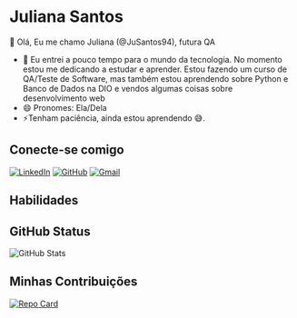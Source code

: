 # Juliana Santos
👋 Olá, Eu me chamo Juliana (@JuSantos94), futura QA
- 🌱 Eu entrei a pouco tempo para o mundo da tecnologia. No momento estou me dedicando a estudar e aprender. Estou fazendo um curso de QA/Teste de Software, mas também estou aprendendo sobre Python e Banco de Dados na DIO e vendos algumas coisas sobre desenvolvimento web
- 😄 Pronomes: Ela/Dela
- ⚡Tenham paciência, ainda estou aprendendo 😅.

## Conecte-se comigo
[![LinkedIn](https://img.shields.io/badge/LinkedIn-0077B5?style=for-the-badge&logo=linkedin&logoColor=white)](https://www.linkedin.com/in/juliana-santos-2ba88b294/)
[![GitHub](https://img.shields.io/badge/GitHub-100000?style=for-the-badge&logo=github&logoColor=white)](https://github.com/JuSantos94)
[![Gmail](https://img.shields.io/badge/Gmail-333333?style=for-the-badge&logo=gmail&logoColor=red)](mailto:julianasantosbarbosa524@gmail.com)

## Habilidades

## GitHub Status
![GitHub Stats](https://github-readme-stats.vercel.app/api?username=JuSantos94&theme=transparent&bg_color=000&border_color=30A3DC&show_icons=true&icon_color=30A3DC&title_color=E94D5F&text_color=FFF)

## Minhas Contribuições
[![Repo Card](https://github-readme-stats.vercel.app/api/pin/?username=JuSantos94&repo=dio-lab-open-source&bg_color=000&border_color=30A3DC&show_icons=true&icon_color=30A3DC&title_color=E94D5F&text_color=FFF)](https://github.com/JuSantos94/dio-lab-open-source)